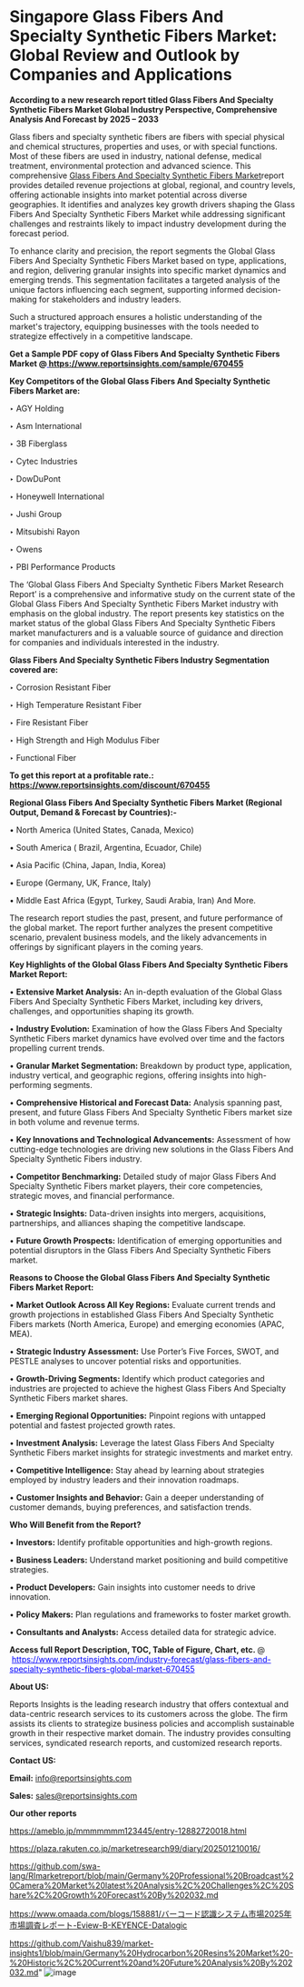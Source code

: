 # Singapore Glass Fibers And Specialty Synthetic Fibers Market: Global Review and Outlook by Companies and Applications

<strong>According to a new research report titled Glass Fibers And Specialty Synthetic Fibers Market Global Industry Perspective, Comprehensive Analysis And Forecast by 2025 – 2033</strong>

Glass fibers and specialty synthetic fibers are fibers with special physical and chemical structures, properties and uses, or with special functions. Most of these fibers are used in industry, national defense, medical treatment, environmental protection and advanced science. This comprehensive <a href=https://www.reportsinsights.com/sample/670455>Glass Fibers And Specialty Synthetic Fibers Market</a>report provides detailed revenue projections at global, regional, and country levels, offering actionable insights into market potential across diverse geographies. It identifies and analyzes key growth drivers shaping the Glass Fibers And Specialty Synthetic Fibers Market while addressing significant challenges and restraints likely to impact industry development during the forecast period.

To enhance clarity and precision, the report segments the Global Glass Fibers And Specialty Synthetic Fibers Market based on type, applications, and region, delivering granular insights into specific market dynamics and emerging trends. This segmentation facilitates a targeted analysis of the unique factors influencing each segment, supporting informed decision-making for stakeholders and industry leaders.

Such a structured approach ensures a holistic understanding of the market's trajectory, equipping businesses with the tools needed to strategize effectively in a competitive landscape.

<strong>Get a Sample PDF copy of Glass Fibers And Specialty Synthetic Fibers Market </strong><strong>@<a href=https://www.reportsinsights.com/sample/670455 style=color:#0000ff;> https://www.reportsinsights.com/sample/670455</a></strong></font>

<strong>Key Competitors of the Global Glass Fibers And Specialty Synthetic Fibers Market are:</strong>

‣ AGY Holding

‣ Asm International 

‣ 3B Fiberglass 

‣ Cytec Industries

‣ DowDuPont

‣ Honeywell International

‣ Jushi Group

‣ Mitsubishi Rayon

‣ Owens  

‣ PBI Performance Products

The ‘Global Glass Fibers And Specialty Synthetic Fibers Market Research Report’ is a comprehensive and informative study on the current state of the Global Glass Fibers And Specialty Synthetic Fibers Market industry with emphasis on the global industry. The report presents key statistics on the market status of the global Glass Fibers And Specialty Synthetic Fibers market manufacturers and is a valuable source of guidance and direction for companies and individuals interested in the industry.

<strong>Glass Fibers And Specialty Synthetic Fibers Industry Segmentation covered are:</strong>

‣ Corrosion Resistant Fiber

‣ High Temperature Resistant Fiber

‣ Fire Resistant Fiber

‣ High Strength and High Modulus Fiber

‣ Functional Fiber

<strong>To get this report at a profitable rate.: <a href=https://www.reportsinsights.com/discount/670455 style=color:#0000ff;>https://www.reportsinsights.com/discount/670455</a></strong></font>

<strong>Regional Glass Fibers And Specialty Synthetic Fibers Market (Regional Output, Demand &amp; Forecast by Countries):-</strong>

• North America (United States, Canada, Mexico)

• South America ( Brazil, Argentina, Ecuador, Chile)

• Asia Pacific (China, Japan, India, Korea)

• Europe (Germany, UK, France, Italy)

• Middle East Africa (Egypt, Turkey, Saudi Arabia, Iran) And More.

The research report studies the past, present, and future performance of the global market. The report further analyzes the present competitive scenario, prevalent business models, and the likely advancements in offerings by significant players in the coming years.

<strong>Key Highlights of the Global Glass Fibers And Specialty Synthetic Fibers Market Report:</strong>

• <strong>Extensive Market Analysis:</strong> An in-depth evaluation of the Global Glass Fibers And Specialty Synthetic Fibers Market, including key drivers, challenges, and opportunities shaping its growth.

• <strong>Industry Evolution:</strong> Examination of how the Glass Fibers And Specialty Synthetic Fibers market dynamics have evolved over time and the factors propelling current trends.

• <strong>Granular Market Segmentation:</strong> Breakdown by product type, application, industry vertical, and geographic regions, offering insights into high-performing segments.

• <strong>Comprehensive Historical and Forecast Data:</strong> Analysis spanning past, present, and future Glass Fibers And Specialty Synthetic Fibers market size in both volume and revenue terms.

• <strong>Key Innovations and Technological Advancements:</strong> Assessment of how cutting-edge technologies are driving new solutions in the Glass Fibers And Specialty Synthetic Fibers industry.

• <strong>Competitor Benchmarking:</strong> Detailed study of major Glass Fibers And Specialty Synthetic Fibers market players, their core competencies, strategic moves, and financial performance.

• <strong>Strategic Insights:</strong> Data-driven insights into mergers, acquisitions, partnerships, and alliances shaping the competitive landscape.

• <strong>Future Growth Prospects:</strong> Identification of emerging opportunities and potential disruptors in the Glass Fibers And Specialty Synthetic Fibers market.

<strong>Reasons to Choose the Global Glass Fibers And Specialty Synthetic Fibers Market Report:</strong>

• <strong>Market Outlook Across All Key Regions:</strong> Evaluate current trends and growth projections in established Glass Fibers And Specialty Synthetic Fibers markets (North America, Europe) and emerging economies (APAC, MEA).

• <strong>Strategic Industry Assessment:</strong> Use Porter’s Five Forces, SWOT, and PESTLE analyses to uncover potential risks and opportunities.

• <strong>Growth-Driving Segments:</strong> Identify which product categories and industries are projected to achieve the highest Glass Fibers And Specialty Synthetic Fibers market shares.

• <strong>Emerging Regional Opportunities:</strong> Pinpoint regions with untapped potential and fastest projected growth rates.

• <strong>Investment Analysis:</strong> Leverage the latest Glass Fibers And Specialty Synthetic Fibers market insights for strategic investments and market entry.

• <strong>Competitive Intelligence:</strong> Stay ahead by learning about strategies employed by industry leaders and their innovation roadmaps.

• <strong>Customer Insights and Behavior:</strong> Gain a deeper understanding of customer demands, buying preferences, and satisfaction trends.

<strong>Who Will Benefit from the Report?</strong>

• <strong>Investors:</strong> Identify profitable opportunities and high-growth regions.

• <strong>Business Leaders:</strong> Understand market positioning and build competitive strategies.

• <strong>Product Developers:</strong> Gain insights into customer needs to drive innovation.

• <strong>Policy Makers:</strong> Plan regulations and frameworks to foster market growth.

• <strong>Consultants and Analysts:</strong> Access detailed data for strategic advice.
</ul>
<strong>Access full Report Description, TOC, Table of Figure, Chart, etc. </strong>@  <a href=https://www.reportsinsights.com/industry-forecast/glass-fibers-and-specialty-synthetic-fibers-global-market-670455 style=color:#0000ff;>https://www.reportsinsights.com/industry-forecast/glass-fibers-and-specialty-synthetic-fibers-global-market-670455</a></font>

<strong><strong>About US</strong>:</strong>

Reports Insights is the leading research industry that offers contextual and data-centric research services to its customers across the globe. The firm assists its clients to strategize business policies and accomplish sustainable growth in their respective market domain. The industry provides consulting services, syndicated research reports, and customized research reports.

<strong>Contact US:</strong>

<p class=""""><b>Email:</b> <a href=mailto:info@reportsinsights.com>info@reportsinsights.com</a></p>
<p class=""""><b>Sales:</b> <a href=mailto:sales@reportsinsights.com>sales@reportsinsights.com</a></p>

<strong>Our other reports</strong>

<a href=https://ameblo.jp/mmmmmmm123445/entry-12882720018.html>https://ameblo.jp/mmmmmmm123445/entry-12882720018.html</a>

<a href=https://plaza.rakuten.co.jp/marketresearch99/diary/202501210016/>https://plaza.rakuten.co.jp/marketresearch99/diary/202501210016/</a>

<a href=https://github.com/swa-lang/RImarketreport/blob/main/Germany%20Professional%20Broadcast%20Camera%20Market%20latest%20Analysis%2C%20Challenges%2C%20Share%2C%20Growth%20Forecast%20By%202032.md>https://github.com/swa-lang/RImarketreport/blob/main/Germany%20Professional%20Broadcast%20Camera%20Market%20latest%20Analysis%2C%20Challenges%2C%20Share%2C%20Growth%20Forecast%20By%202032.md</a>

<a href=https://www.omaada.com/blogs/158881/バーコード認識システム市場2025年市場調査レポート-Eview-B-KEYENCE-Datalogic>https://www.omaada.com/blogs/158881/バーコード認識システム市場2025年市場調査レポート-Eview-B-KEYENCE-Datalogic</a>

<a href=https://github.com/Vaishu839/market-insights1/blob/main/Germany%20Hydrocarbon%20Resins%20Market%20-%20Historic%2C%20Current%20and%20Future%20Analysis%20By%202032.md>https://github.com/Vaishu839/market-insights1/blob/main/Germany%20Hydrocarbon%20Resins%20Market%20-%20Historic%2C%20Current%20and%20Future%20Analysis%20By%202032.md</a>"
![image](https://github.com/user-attachments/assets/fd5893be-326f-43ab-a667-2d93ffebd883)
